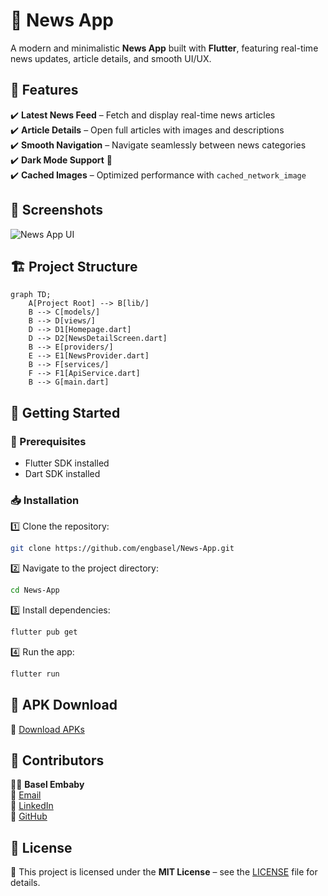 # 📰 News App  

A modern and minimalistic **News App** built with **Flutter**, featuring real-time news updates, article details, and smooth UI/UX.  

## 📌 Features  

✔️ **Latest News Feed** – Fetch and display real-time news articles  
✔️ **Article Details** – Open full articles with images and descriptions  
✔️ **Smooth Navigation** – Navigate seamlessly between news categories  
✔️ **Dark Mode Support** 🌙  
✔️ **Cached Images** – Optimized performance with `cached_network_image`  

## 📸 Screenshots  

![News App UI](https://via.placeholder.com/600x300?text=App+Screenshots)  

## 🏗 Project Structure  

```mermaid
graph TD;
    A[Project Root] --> B[lib/]
    B --> C[models/]
    B --> D[views/]
    D --> D1[Homepage.dart]
    D --> D2[NewsDetailScreen.dart]
    B --> E[providers/]
    E --> E1[NewsProvider.dart]
    B --> F[services/]
    F --> F1[ApiService.dart]
    B --> G[main.dart]
```

## 🚀 Getting Started  

### 📌 Prerequisites  

- Flutter SDK installed  
- Dart SDK installed  

### 📥 Installation  

1️⃣ Clone the repository:  
```sh
git clone https://github.com/engbasel/News-App.git
```
2️⃣ Navigate to the project directory:  
```sh
cd News-App
```
3️⃣ Install dependencies:  
```sh
flutter pub get
```
4️⃣ Run the app:  
```sh
flutter run
```

## 📂 APK Download  

🔗 [Download APKs](https://drive.google.com/drive/folders/1O6bwDWD5rqDHTzWNHCbdi6FX307Y0I04?usp=sharing)  

## 🤝 Contributors  

👨‍💻 **Basel Embaby**  
📧 [Email](mailto:basel.a.embaby@gmail.com)  
🔗 [LinkedIn](https://linkedin.com/in/basel-embaby)  
🐙 [GitHub](https://github.com/engbasel)  

## 📝 License  

📄 This project is licensed under the **MIT License** – see the [LICENSE](LICENSE) file for details.  

